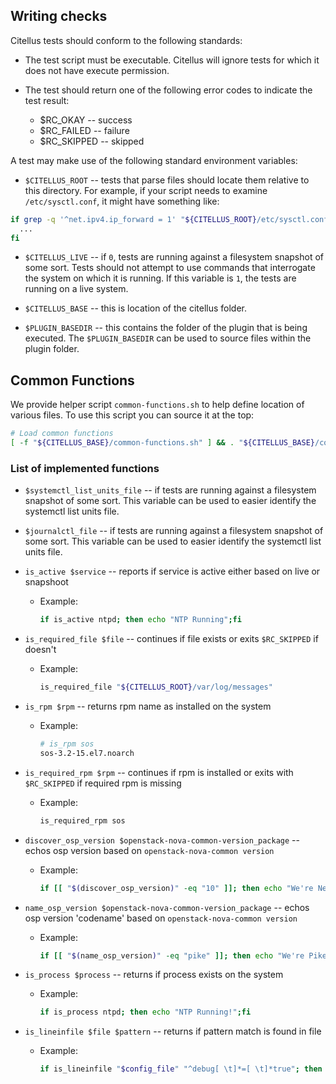 ## Writing checks

Citellus tests should conform to the following standards:

- The test script must be executable. Citellus will ignore tests for
  which it does not have execute permission.

- The test should return one of the following error codes to indicate
  the test result:

    - $RC_OKAY -- success
    - $RC_FAILED -- failure
    - $RC_SKIPPED -- skipped

A test may make use of the following standard environment variables:

- `$CITELLUS_ROOT` -- tests that parse files should locate them
  relative to this directory.  For example, if your script needs to
  examine `/etc/sysctl.conf`, it might have something like:
```sh
if grep -q '^net.ipv4.ip_forward = 1' "${CITELLUS_ROOT}/etc/sysctl.conf"; then
  ...
fi
```
- `$CITELLUS_LIVE` -- if `0`, tests are running against a filesystem
  snapshot of some sort.  Tests should not attempt to use commands
  that interrogate the system on which it is running.  If this
  variable is `1`, the tests are running on a live system.

- `$CITELLUS_BASE` -- this is location of the citellus folder.

- `$PLUGIN_BASEDIR` -- this contains the folder of the plugin that is being executed.
  The `$PLUGIN_BASEDIR` can be used to source files within the plugin folder.


## Common Functions
We provide helper script `common-functions.sh` to help define
location of various files. To use this script you can source it at the top:

```sh
# Load common functions
[ -f "${CITELLUS_BASE}/common-functions.sh" ] && . "${CITELLUS_BASE}/common-functions.sh"
```

### List of implemented functions
- `$systemctl_list_units_file` -- if tests are running against a filesystem
  snapshot of some sort. This variable can be used to easier identify the
  systemctl list units file.

- `$journalctl_file` -- if tests are running against a filesystem
  snapshot of some sort. This variable can be used to easier identify the
  systemctl list units file.

- `is_active $service` -- reports if service is active either based on live or snapshoot
    - Example:
        ~~~sh
        if is_active ntpd; then echo "NTP Running";fi
        ~~~

- `is_required_file $file` -- continues if file exists or exits `$RC_SKIPPED` if doesn't
    - Example:
        ~~~sh
        is_required_file "${CITELLUS_ROOT}/var/log/messages"
        ~~~

- `is_rpm $rpm` -- returns rpm name as installed on the system
    - Example:
        ~~~sh
        # is_rpm sos
        sos-3.2-15.el7.noarch
        ~~~

- `is_required_rpm $rpm` -- continues if rpm is installed or exits with `$RC_SKIPPED` if required rpm is missing
    - Example:
        ~~~sh
        is_required_rpm sos
        ~~~

- `discover_osp_version $openstack-nova-common-version_package` -- echos osp version based on `openstack-nova-common version`
    - Example:
        ~~~sh
        if [[ "$(discover_osp_version)" -eq "10" ]]; then echo "We're Newton";fi
        ~~~

- `name_osp_version $openstack-nova-common-version_package` -- echos osp version 'codename' based on `openstack-nova-common version`
    - Example:
        ~~~sh
        if [[ "$(name_osp_version)" -eq "pike" ]]; then echo "We're Pike!";fi
        ~~~


- `is_process $process` -- returns if process exists on the system
    - Example:
        ~~~sh
        if is_process ntpd; then echo "NTP Running!";fi
        ~~~

- `is_lineinfile $file $pattern` -- returns if pattern match is found in file
    - Example:
        ~~~sh
        if is_lineinfile "$config_file" "^debug[ \t]*=[ \t]*true"; then echo "Debug enabled."; fi
        ~~~
